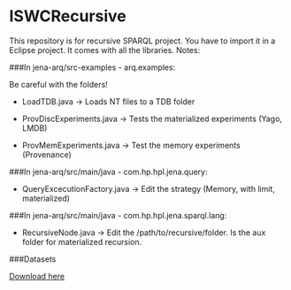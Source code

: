 # ISWCRecursive

This repository is for recursive SPARQL project. You have to import it in a Eclipse project.
It comes with all the libraries.
Notes:

###In jena-arq/src-examples - arq.examples:

Be careful with the folders!

- LoadTDB.java -> Loads NT files to a TDB folder

- ProvDiscExperiments.java -> Tests the materialized experiments (Yago, LMDB)

- ProvMemExperiments.java -> Test the memory experiments (Provenance)

###In jena-arq/src/main/java - com.hp.hpl.jena.query:

- QueryExcecutionFactory.java -> Edit the strategy (Memory, with limit, materialized)

###In jena-arq/src/main/java - com.hp.hpl.jena.sparql.lang:

- RecursiveNode.java -> Edit the /path/to/recursive/folder. Is the aux folder for materialized recursion.
 
###Datasets

[Download here](https://drive.google.com/a/uc.cl/folderview?id=0B32bx9rxQY_CQ0JUNndFcGlKRjg&usp=sharing)

